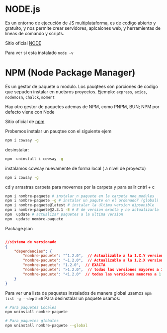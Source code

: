 # NODE.js

Es un entorno de ejecución de JS multiplataforma, es de codigo abierto y gratuito, y nos permite crear servidores, aplcaiones web, y herramientas de lineas de comando y scripts.

Sitio oficial [NODE](https://nodejs.org/)

Para ver si esta instalado `node -v`

# NPM  (Node Package Manager)

Es un gestor de paquete o  modulo. Los pauqtees son  porciones de codigo que sepuden instalar en nuetsros proyectos. Ejemplo:
`express`, `axios`, `nodemosn`, `chalck`, `moment`

Hay otro gestor de paquetes ademas de NPM, como PNPM, BUN; NPM por defecto viene con Node

Sitio oficial de [npm](https://npmjs.com)

Probemos instalar un pauqtee con el siguiente ejem

```bash
npm i cowsay -g
```

desinstalar:

```bash
npm  uninstall i cowsay -g
```

instalamos cowsay nuevamente de forma local ( a nivel de proyecto)

```bash
npm i cowsay -g
```

cd y arrastras carpeta para movernos por la carpeta  y para salir cntrl + c 

```bash
npm i nombre-paquete # instalar n paquete en la carpeta noe_modules
npm i nombre-paquete -g # instalar un paqute en el ordenador (global)
npm i nombre-paquete@latest # instalar la última version dipsonible 
npm i nombre-paquete@2.3.1 -E # E de version exacta y no actualizarla
npm  update # actualizar paquetes a la ultima version
npm  update nombre-paquete

```

Package.json

```json

//sistema de versionado
{
    "dependencies": {
        "nombre-paquete": "^1.2.0",  // Actualizable a la 1.X.Y version 
        "nombre-paquete": "~1.2.0",  // Actualizable a la 1.2.X version
        "nombre-paquete": "1.2.0",  // EXACTA
        "nombre-paquete": ">1.2.0",  // todas las versiones mayores a 1.2.0
        "nombre-paquete": "<1.2.0"  // todas las versiones menores a 1.2.0
    }
}
```

Para ver una lista de paquetes instalados de manera global usamos `npm list -g --depth=0`
Para desinstalar un paquete usamos:

```bash
# Para paquetes Locales
npm uninstall nombre-paquete

# Para paquetes globales
npm uninstall nombre-paquete --global
```